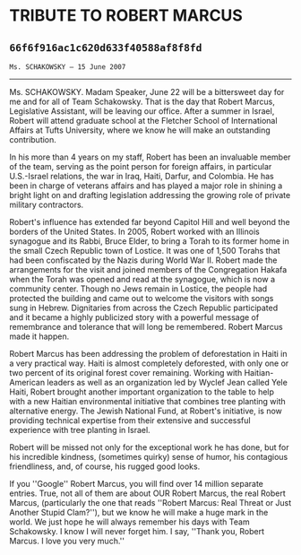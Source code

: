 # TRIBUTE TO ROBERT MARCUS
## `66f6f916ac1c620d633f40588af8f8fd`
`Ms. SCHAKOWSKY — 15 June 2007`

---


Ms. SCHAKOWSKY. Madam Speaker, June 22 will be a bittersweet day for 
me and for all of Team Schakowsky. That is the day that Robert Marcus, 
Legislative Assistant, will be leaving our office. After a summer in 
Israel, Robert will attend graduate school at the Fletcher School of 
International Affairs at Tufts University, where we know he will make 
an outstanding contribution.

In his more than 4 years on my staff, Robert has been an invaluable 
member of the team, serving as the point person for foreign affairs, in 
particular U.S.-Israel relations, the war in Iraq, Haiti, Darfur, and 
Colombia. He has been in charge of veterans affairs and has played a 
major role in shining a bright light on and drafting legislation 
addressing the growing role of private military contractors.

Robert's influence has extended far beyond Capitol Hill and well 
beyond the borders of the United States. In 2005, Robert worked with an 
Illinois synagogue and its Rabbi, Bruce Elder, to bring a Torah to its 
former home in the small Czech Republic town of Lostice. It was one of 
1,500 Torahs that had been confiscated by the Nazis during World War 
II. Robert made the arrangements for the visit and joined members of 
the Congregation Hakafa when the Torah was opened and read at the 
synagogue, which is now a community center. Though no Jews remain in 
Lostice, the people had protected the building and came out to welcome 
the visitors with songs sung in Hebrew. Dignitaries from across the 
Czech Republic participated and it became a highly publicized story 
with a powerful message of remembrance and tolerance that will long be 
remembered. Robert Marcus made it happen.

Robert Marcus has been addressing the problem of deforestation in 
Haiti in a very practical way. Haiti is almost completely deforested, 
with only one or two percent of its original forest cover remaining. 
Working with Haitian-American leaders as well as an organization led by 
Wyclef Jean called Yele Haiti, Robert brought another important 
organization to the table to help with a new Haitian environmental 
initiative that combines tree planting with alternative energy. The 
Jewish National Fund, at Robert's initiative, is now providing 
technical expertise from their extensive and successful experience with 
tree planting in Israel.

Robert will be missed not only for the exceptional work he has done, 
but for his incredible kindness, (sometimes quirky) sense of humor, his 
contagious friendliness, and, of course, his rugged good looks.

If you ''Google'' Robert Marcus, you will find over 14 million 
separate entries. True, not all of them are about OUR Robert Marcus, 
the real Robert Marcus, (particularly the one that reads ''Robert 
Marcus: Real Threat or Just Another Stupid Clam?''), but we know he 
will make a huge mark in the world. We just hope he will always 
remember his days with Team Schakowsky. I know I will never forget him. 
I say, ''Thank you, Robert Marcus. I love you very much.''

